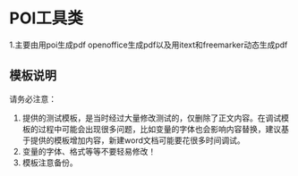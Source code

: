 
#  POI工具类

1.主要由用poi生成pdf  openoffice生成pdf以及用itext和freemarker动态生成pdf
## 模板说明
请务必注意：
1. 提供的测试模板，是当时经过大量修改测试的，仅删除了正文内容。在调试模板的过程中可能会出现很多问题，比如变量的字体也会影响内容替换，建议基于提供的模板增加内容，新建word文档可能要花很多时间调试。
2. 变量的字体、格式等等不要轻易修改！
3. 模板注意备份。





